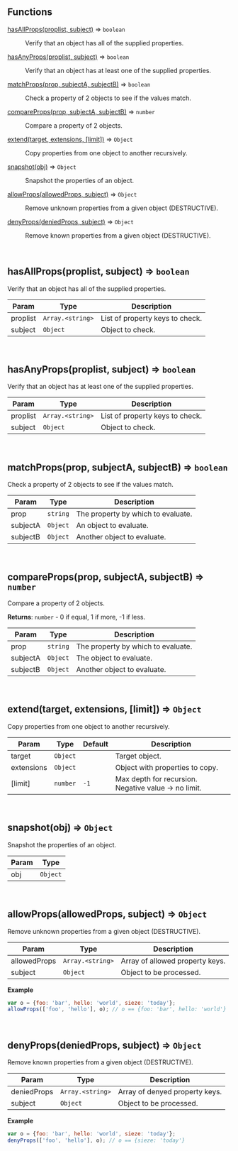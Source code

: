 <br>

## Functions

<dl>
<dt><a href="#hasAllProps">hasAllProps(proplist, subject)</a> ⇒ <code>boolean</code></dt>
<dd><p>Verify that an object has all of the supplied properties.</p>
</dd>
<dt><a href="#hasAnyProps">hasAnyProps(proplist, subject)</a> ⇒ <code>boolean</code></dt>
<dd><p>Verify that an object has at least one of the supplied properties.</p>
</dd>
<dt><a href="#matchProps">matchProps(prop, subjectA, subjectB)</a> ⇒ <code>boolean</code></dt>
<dd><p>Check a property of 2 objects to see if the values match.</p>
</dd>
<dt><a href="#compareProps">compareProps(prop, subjectA, subjectB)</a> ⇒ <code>number</code></dt>
<dd><p>Compare a property of 2 objects.</p>
</dd>
<dt><a href="#extend">extend(target, extensions, [limit])</a> ⇒ <code>Object</code></dt>
<dd><p>Copy properties from one object to another recursively.</p>
</dd>
<dt><a href="#snapshot">snapshot(obj)</a> ⇒ <code>Object</code></dt>
<dd><p>Snapshot the properties of an object.</p>
</dd>
<dt><a href="#allowProps">allowProps(allowedProps, subject)</a> ⇒ <code>Object</code></dt>
<dd><p>Remove unknown properties from a given object (DESTRUCTIVE).</p>
</dd>
<dt><a href="#denyProps">denyProps(deniedProps, subject)</a> ⇒ <code>Object</code></dt>
<dd><p>Remove known properties from a given object (DESTRUCTIVE).</p>
</dd>
</dl>


<br><a name="hasAllProps"></a>

## hasAllProps(proplist, subject) ⇒ <code>boolean</code>
Verify that an object has all of the supplied properties.


| Param | Type | Description |
| --- | --- | --- |
| proplist | <code>Array.&lt;string&gt;</code> | List of property keys to check. |
| subject | <code>Object</code> | Object to check. |


<br><a name="hasAnyProps"></a>

## hasAnyProps(proplist, subject) ⇒ <code>boolean</code>
Verify that an object has at least one of the supplied properties.


| Param | Type | Description |
| --- | --- | --- |
| proplist | <code>Array.&lt;string&gt;</code> | List of property keys to check. |
| subject | <code>Object</code> | Object to check. |


<br><a name="matchProps"></a>

## matchProps(prop, subjectA, subjectB) ⇒ <code>boolean</code>
Check a property of 2 objects to see if the values match.


| Param | Type | Description |
| --- | --- | --- |
| prop | <code>string</code> | The property by which to evaluate. |
| subjectA | <code>Object</code> | An object to evaluate. |
| subjectB | <code>Object</code> | Another object to evaluate. |


<br><a name="compareProps"></a>

## compareProps(prop, subjectA, subjectB) ⇒ <code>number</code>
Compare a property of 2 objects.

**Returns**: <code>number</code> - 0 if equal, 1 if more, -1 if less.  

| Param | Type | Description |
| --- | --- | --- |
| prop | <code>string</code> | The property by which to evaluate. |
| subjectA | <code>Object</code> | The object to evaluate. |
| subjectB | <code>Object</code> | Another object to evaluate. |


<br><a name="extend"></a>

## extend(target, extensions, [limit]) ⇒ <code>Object</code>
Copy properties from one object to another recursively.


| Param | Type | Default | Description |
| --- | --- | --- | --- |
| target | <code>Object</code> |  | Target object. |
| extensions | <code>Object</code> |  | Object with properties to copy. |
| [limit] | <code>number</code> | <code>-1</code> | Max depth for recursion. Negative value -> no limit. |


<br><a name="snapshot"></a>

## snapshot(obj) ⇒ <code>Object</code>
Snapshot the properties of an object.


| Param | Type |
| --- | --- |
| obj | <code>Object</code> | 


<br><a name="allowProps"></a>

## allowProps(allowedProps, subject) ⇒ <code>Object</code>
Remove unknown properties from a given object (DESTRUCTIVE).


| Param | Type | Description |
| --- | --- | --- |
| allowedProps | <code>Array.&lt;string&gt;</code> | Array of allowed property keys. |
| subject | <code>Object</code> | Object to be processed. |

**Example**  
```js
var o = {foo: 'bar', hello: 'world', sieze: 'today'};
allowProps(['foo', 'hello'], o); // o == {foo: 'bar', hello: 'world'}
```

<br><a name="denyProps"></a>

## denyProps(deniedProps, subject) ⇒ <code>Object</code>
Remove known properties from a given object (DESTRUCTIVE).


| Param | Type | Description |
| --- | --- | --- |
| deniedProps | <code>Array.&lt;string&gt;</code> | Array of denyed property keys. |
| subject | <code>Object</code> | Object to be processed. |

**Example**  
```js
var o = {foo: 'bar', hello: 'world', sieze: 'today'};
denyProps(['foo', 'hello'], o); // o == {sieze: 'today'}
```

